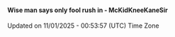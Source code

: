 #### Wise man says only fool rush in - McKidKneeKaneSir
Updated on 11/01/2025 - 00:53:57 (UTC) Time Zone
